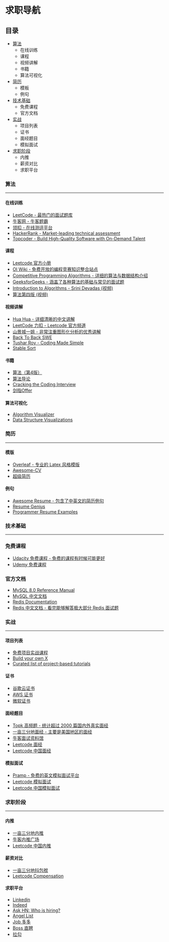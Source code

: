 # 求职导航

## 目录
- [算法](#算法)
    - 在线训练
    - 课程
    - 视频讲解
    - 书籍
    - 算法可视化
- [简历](#简历)
    - 模板
    - 例句
- [技术基础](#技术基础)
    - 免费课程
    - 官方文档
- [实战](#实战)
    - 项目列表
    - 证书
    - 面经题目
    - 模拟面试
- [求职阶段](#求职阶段)
    - 内推
    - 薪资对比
    - 求职平台

### 算法
<hr>

#### 在线训练
- [LeetCode - 最热门的面试题库](https://leetcode.com/)
- [牛客网 - 牛客题霸](https://www.nowcoder.com/activity/oj)
- [领扣 - 在线测评平台](https://www.lintcode.com/problem/)
- [HackerRank - Market-leading technical assessment](https://www.hackerrank.com/)
- [Topcoder - Build High-Quality Software with On-Demand Talent](https://www.topcoder.com/)

#### 课程
- [Leetcode 官方小册](https://leetcode-cn.com/leetbook/)
- [OI Wiki - 免费开放的编程竞赛知识整合站点](https://oi-wiki.org/)
- [Competitive Programming Algorithms - 详细的算法与数据结构介绍](https://cp-algorithms.com/)
- [GeeksforGeeks - 涵盖了各种算法的基础与常见的面试题](https://www.geeksforgeeks.org/fundamentals-of-algorithms/)
- [Introduction to Algorithms - Srini Devadas (视频)](https://www.youtube.com/watch?v=HtSuA80QTyo&list=PLUl4u3cNGP61Oq3tWYp6V_F-5jb5L2iHb&index=1)
- [算法第四版 (视频)](https://www.bilibili.com/video/av66547337/)


#### 视频讲解
- [Hua Hua - 详细清晰的中文讲解](https://www.youtube.com/channel/UC5xDNEcvb1vgw3lE21Ack2Q)
- [LeetCode 力扣 - Leetcode 官方频道](https://www.youtube.com/channel/UCftIXZeipv4MTVwmfFphtYw/videos)
- [山景城一姐 - 非常注重图形化分析的优秀讲解](https://www.youtube.com/channel/UCmU1_xj6hR08AMvj6J6hERg/videos)
- [Back To Back SWE](https://www.youtube.com/c/BackToBackSWE/videos)
- [Tushar Roy - Coding Made Simple](https://www.youtube.com/user/tusharroy2525/videos)
- [Stable Sort](https://www.youtube.com/channel/UCV2g02zq5y7unJ_GSr-de2w/videos)

#### 书籍
- [算法（第4版）](https://book.douban.com/subject/19952400/)
- [算法导论](https://book.douban.com/subject/20432061/)
- [Cracking the Coding Interview](https://book.douban.com/subject/26570695/)
- [剑指Offer](https://book.douban.com/subject/6966465/)

#### 算法可视化
- [Algorithm Visualizer](https://algorithm-visualizer.org/)
- [Data Structure Visualizations](https://www.cs.usfca.edu/~galles/visualization/Algorithms.html)


### 简历
<hr>

#### 模版
- [Overleaf - 专业的 Latex 风格模版](https://www.overleaf.com/gallery/tagged/cv)
- [Awesome-CV](https://github.com/posquit0/Awesome-CV)
- [超级简历](https://www.wondercv.com/jianlimoban/chengxuyuan/)

#### 例句
- [Awesome Resume - 包含了中英文的简历例句](https://github.com/resumejob/awesome-resume)
- [Resume Genius](https://resumegenius.com/resume-samples/programmer-resume)
- [Programmer Resume Examples](https://zety.com/blog/programmer-resume-example)

### 技术基础
<hr>

### 免费课程
- [Udacity 免费课程 - 免费的课程有时候可能更好](https://www.udacity.com/courses/all?type=free+courses)
- [Udemy 免费课程](https://www.udemy.com/zh-cn/courses/development/?price=price-free&sort=popularity)

### 官方文档
- [MySQL 8.0 Reference Manual](https://dev.mysql.com/doc/refman/8.0/en/)
- [MySQL 中文文档](https://dev.mysql.com/doc/refman/8.0/en/)
- [Redis Documentation](https://redis.io/documentation)
- [Redis 中文文档 - 看完能够解答极大部分 Redis 面试题](http://www.redis.cn/documentation.html)

### 实战
<hr>

#### 项目列表
- [免费项目实战课程](https://github.com/resumejob/free-project-course)
- [Build your own X](https://github.com/danistefanovic/build-your-own-x)
- [Curated list of project-based tutorials](https://github.com/tuvtran/project-based-learning)

#### 证书
- [谷歌云证书](https://cloud.google.com/certification)
- [AWS 证书](https://aws.amazon.com/cn/certification/)
- [微软证书](https://docs.microsoft.com/en-us/learn/certifications/)

#### 面经题目
- [Topk 高频题 - 统计超过 2000 篇国内外真实面经](https://osjobs.net/topk/)
- [一亩三分地面经 - 主要是美国地区的面经](https://www.1point3acres.com/bbs/forum-145-1.html)
- [牛客面试资料馆](https://www.nowcoder.com/interview/center)
- [Leetcode 面经](https://leetcode.com/discuss/interview-question?currentPage=1&orderBy=hot&query=)
- [Leetcode 中国面经](https://leetcode-cn.com/circle/?page=1&query=)

#### 模拟面试
- [Pramp - 免费的英文模拟面试平台](https://www.pramp.com/)
- [Leetcode 模拟面试](https://leetcode.com/interview/)
- [Leetcode 中国模拟面试](https://leetcode-cn.com/company/)

### 求职阶段
<hr>

#### 内推
- [一亩三分地内推](https://www.1point3acres.com/bbs/forum-198-1.html)
- [牛客内推广场](https://www.nowcoder.com/discuss/referral/all/index)
- [Leetcode 中国内推](https://leetcode-cn.com/circle/career/)

#### 薪资对比
- [一亩三分地抖包袱](https://www.1point3acres.com/bbs/forum-237-1.html)
- [Leetcode Compensation](https://leetcode.com/discuss/compensation?currentPage=1&orderBy=hot&query=)

#### 求职平台
- [Linkedin](https://www.linkedin.com/)
- [Indeed](https://indeed.com/)
- [Ask HN: Who is hiring?](https://news.ycombinator.com/)
- [Angel List](https://angel.co)
- [Job 多多](https://jobs.1point3acres.com/)
- [Boss 直聘](https://www.zhipin.com/hangzhou/)
- [拉勾](https://www.lagou.com/)
